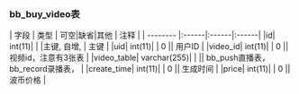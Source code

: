 ### bb_buy_video表
  
| 字段        | 类型 | 可空|缺省|其他  | 注释 |
| -------- |:------|:------|:------|
|id| int(11)| |   |主键, 自增, | 主键 |
|uid| int(11)| |  0 || 用户ID |
|video_id| int(11)| |  0 || 视频id，注意有3张表 |
|video_table| varchar(255)| |   || bb_push直播表，bb_record录播表， |
|create_time| int(11)| |  0 || 生成时间 |
|price| int(11)| |  0 || 波币价格 |
